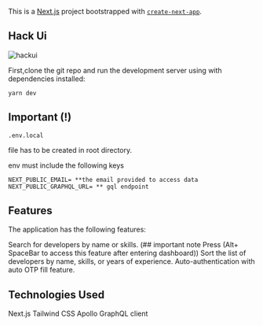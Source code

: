 This is a [Next.js](https://nextjs.org/) project bootstrapped with [`create-next-app`](https://github.com/vercel/next.js/tree/canary/packages/create-next-app).

## Hack Ui

![hackui](https://user-images.githubusercontent.com/88948601/232544305-9b4fa690-3e8b-4977-a08d-b96872301642.gif)




First,clone the git repo and  run the development server using with dependencies installed:

```
yarn dev

```

## Important (!)

```
.env.local
```
 file has to be created in root directory.



env must include the following keys

```
NEXT_PUBLIC_EMAIL= **the email provided to access data
NEXT_PUBLIC_GRAPHQL_URL= ** gql endpoint
```


## Features
The application has the following features:

Search for developers by name or skills.  (## important note Press (Alt+ SpaceBar to access this feature after entering dashboard))
Sort the list of developers by name, skills, or years of experience.
Auto-authentication with auto OTP fill feature.

## Technologies Used
Next.js
Tailwind CSS
Apollo GraphQL client










